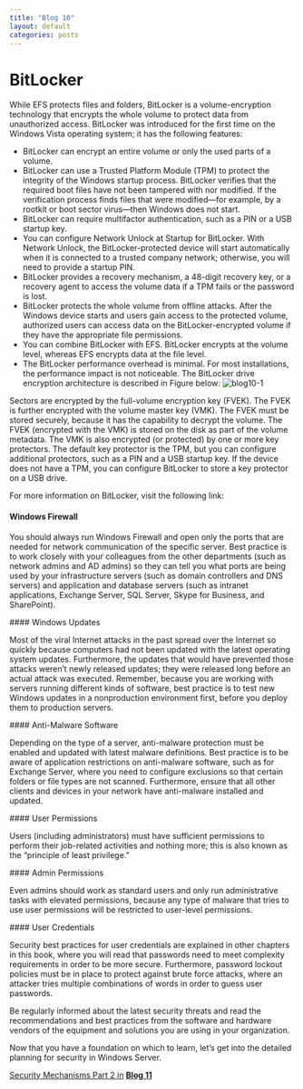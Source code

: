 ```yaml
---
title: "Blog 10"
layout: default
categories: posts
---
```


# BitLocker
<p> While EFS protects files and folders, BitLocker is a volume-encryption technology that encrypts
the whole volume to protect data from unauthorized access. BitLocker was introduced for the
first time on the Windows Vista operating system; it has the following features:</p>

* BitLocker can encrypt an entire volume or only the used parts of a volume.
* BitLocker can use a Trusted Platform Module (TPM) to protect the integrity of the Windows startup process. BitLocker verifies that the required boot files have not been
  tampered with nor modified. If the verification process finds files that were modified—for example, by a rootkit or boot sector virus—then Windows does not start.
* BitLocker can require multifactor authentication, such as a PIN or a USB startup key.
* You can configure Network Unlock at Startup for BitLocker. With Network Unlock, the BitLocker-protected device will start automatically when it is connected to a trusted company network; otherwise, you will need to provide a startup PIN.
* BitLocker provides a recovery mechanism, a 48-digit recovery key, or a recovery agent to access the volume data if a TPM fails or the password is lost.
* BitLocker protects the whole volume from offline attacks. After the Windows device starts and users gain access to the protected volume, authorized users can access data on  the BitLocker-encrypted volume if they have the appropriate file permissions.
* You can combine BitLocker with EFS. BitLocker encrypts at the volume level, whereas EFS encrypts data at the file level.
* The BitLocker performance overhead is minimal. For most installations, the performance impact is not noticeable. The BitLocker drive encryption architecture is described in Figure below: ![blog10-1](https://github.com/mikehosseini/mikehosseini.github.io/images/blog10-1.jpg)

<p> Sectors are encrypted by the full-volume encryption key (FVEK). The FVEK is further
encrypted with the volume master key (VMK). The FVEK must be stored securely, because it
has the capability to decrypt the volume. The FVEK (encrypted with the VMK) is stored on the
disk as part of the volume metadata. The VMK is also encrypted (or protected) by one or more
key protectors. The default key protector is the TPM, but you can configure additional protectors,
such as a PIN and a USB startup key. If the device does not have a TPM, you can configure
BitLocker to store a key protector on a USB drive. </p>


<p> For more information on BitLocker, visit the following link:</p> 
<a href="https://docs.microsoft.com/en-us/windows/device-security/bitlocker/bitlocker-overview."></a>




#### Windows Firewall 
<p> You should always run Windows Firewall and open only the ports that
are needed for network communication of the specific server. Best practice is to work closely
with your colleagues from the other departments (such as network admins and AD admins)
so they can tell you what ports are being used by your infrastructure servers (such as domain
controllers and DNS servers) and application and database servers (such as intranet applications,
Exchange Server, SQL Server, Skype for Business, and SharePoint). </p>
#### Windows Updates 
<p> Most of the viral Internet attacks in the past spread over the Internet so
quickly because computers had not been updated with the latest operating system updates.
Furthermore, the updates that would have prevented those attacks weren’t newly released
updates; they were released long before an actual attack was executed. Remember, because
you are working with servers running different kinds of software, best practice is to test new
Windows updates in a nonproduction environment first, before you deploy them to production
servers.</p>
#### Anti-Malware Software 
<p> Depending on the type of a server, anti-malware protection must
be enabled and updated with latest malware definitions. Best practice is to be aware of application
restrictions on anti-malware software, such as for Exchange Server, where you need to
configure exclusions so that certain folders or file types are not scanned. Furthermore, ensure
that all other clients and devices in your network have anti-malware installed and updated. </p>
#### User Permissions 
<p> Users (including administrators) must have sufficient permissions to
perform their job-related activities and nothing more; this is also known as the “principle of
least privilege.” </p>
#### Admin Permissions 
<p> Even admins should work as standard users and only run administrative
tasks with elevated permissions, because any type of malware that tries to use user permissions
will be restricted to user-level permissions. </p>
#### User Credentials 
<p> Security best practices for user credentials are explained in other chapters
in this book, where you will read that passwords need to meet complexity requirements
in order to be more secure. Furthermore, password lockout policies must be in place to protect
against brute force attacks, where an attacker tries multiple combinations of words in order
to guess user passwords. </p>
<p> Be regularly informed about the latest security threats and read the recommendations and
best practices from the software and hardware vendors of the equipment and solutions you are
using in your organization. </p>
<p> Now that you have a foundation on which to learn, let’s get into the detailed planning for
security in Windows Server. </p>

<u>Security Mechanisms Part 2 in</u> <a href="https://mikehosseini.github.io/mikehosseini.github.io/posts/2020/11/20/Blog-11.html"><b>Blog 11</b></a>
